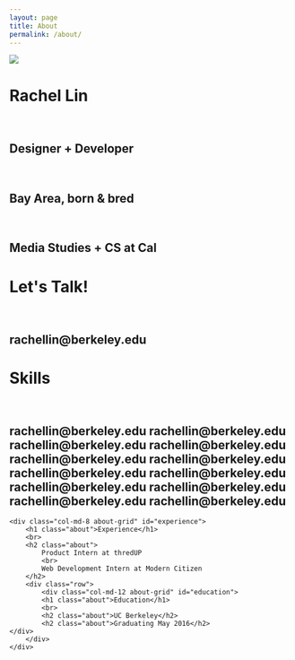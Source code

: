 ```yaml
---
layout: page
title: About
permalink: /about/
---
```

<div class="clearfix row">
<div class="col-md-5 profile-image">
	<img src="/img/about/rachel.jpg" class="img-responsive">
</div>

<div class="col-md-4 about-grid" id="name-card">
	<h1 class="about">Rachel Lin</h1>
	<br>
	<h2 class="about">Designer + Developer</h2>
	<br>
	<h2 class="about">Bay Area, born & bred</h2>
	<br>
	<h2 class="about">Media Studies + CS at Cal</h2>
</div>
<div class="col-md-3 about-grid" id="contact">
		<h1 class="about">Let's Talk!</h1>
		<br>
		<h2 class="about">rachellin@berkeley.edu</h2>
	</div>	

</div>

<div class="clearfix row">
	<div class="col-md-4 about-grid" id="skills">
		<h1 class="about">Skills</h1>
		<br>
		<h2 class="about">
			rachellin@berkeley.edu
			rachellin@berkeley.edu
			rachellin@berkeley.edu
			rachellin@berkeley.edu
			rachellin@berkeley.edu
			rachellin@berkeley.edu
			rachellin@berkeley.edu
			rachellin@berkeley.edu
			rachellin@berkeley.edu
			rachellin@berkeley.edu
			rachellin@berkeley.edu
			rachellin@berkeley.edu
		</h2>
	</div>	

	<div class="col-md-8 about-grid" id="experience">
		<h1 class="about">Experience</h1>
		<br>
		<h2 class="about">
			Product Intern at thredUP
			<br>
			Web Development Intern at Modern Citizen
		</h2>
		<div class="row">
			<div class="col-md-12 about-grid" id="education">
			<h1 class="about">Education</h1>
			<br>
			<h2 class="about">UC Berkeley</h2>
			<h2 class="about">Graduating May 2016</h2>
	</div>	
		</div>
	</div>	
		
</div>